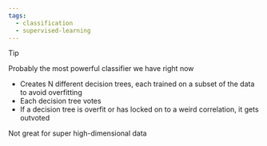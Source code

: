 ```yaml
---
tags:
  - classification
  - supervised-learning
---
```


> [!tip]
> Probably the most powerful classifier we have right now

- Creates N different decision trees, each trained on a subset of the data to avoid overfitting
- Each decision tree votes
- If a decision tree is overfit or has locked on to a weird correlation, it gets outvoted

Not great for super high-dimensional data